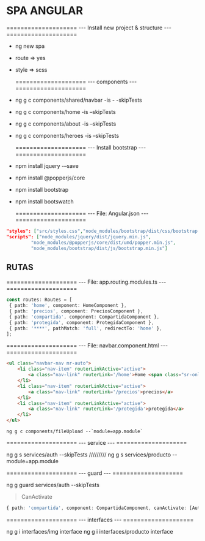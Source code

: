 # SPA ANGULAR

==================== ---	Install new project & structure	--- ====================

- ng new spa

- route => yes

- style => scss

  ==================== ---			components				--- ====================

- ng g c components/shared/navbar -is - -skipTests

- ng g c components/home -is –skipTests

- ng g c components/about -is –skipTests

- ng g c components/heroes -is –skipTests

  ==================== ---		Install bootstrap				--- ====================

- npm install jquery -–save
- npm install @popperjs/core
- npm install bootstrap
- npm install bootswatch

  ==================== ---		File:  Angular.json			--- ====================

```json
"styles": ["src/styles.css","node_modules/bootstrap/dist/css/bootstrap.min.css"],
"scripts": ["node_modules/jquery/dist/jquery.min.js",
         "node_modules/@popperjs/core/dist/umd/popper.min.js",
         "node_modules/bootstrap/dist/js/bootstrap.min.js"]
```

## RUTAS 

==================== ---	File:  app.routing.modules.ts		--- ====================

```typescript
const routes: Routes = [
 { path: 'home', component: HomeComponent },
 { path: 'precios', component: PreciosComponent },
 { path: 'compartida', component: CompartidaComponent },
 { path: 'protegida', component: ProtegidaComponent },
 { path: '****', pathMatch: 'full', redirectTo: 'home' },
];
```

==================== ---	File:  navbar.component.html		--- ====================

```html
<ul class="navbar-nav mr-auto">
    <li class="nav-item" routerLinkActive="active">
        <a class="nav-link" routerLink='/home'>Home <span class="sr-only">(current)</span></a>
    </li>
    <li class="nav-item" routerLinkActive="active">
        <a class="nav-link" routerLink='/precios'>precios</a>
    </li>
    <li class="nav-item" routerLinkActive="active">
        <a class="nav-link" routerLink='/protegida'>protegida</a>
    </li>
</ul>
```



```
ng g c components/fileUpload --`module=app.module`
```



==================== ---						service								--- ====================

ng g s services/auth  --skipTests
/////////    ng g s services/producto --module=app.module

==================== ---					guard						--- ====================

ng g guard services/auth  --skipTests

> CanActivate

```typescript
{ path: 'compartida', component: CompartidaComponent, canActivate: [AuthGuard]},
```

==================== ---					interfaces						--- ====================

ng g i interfaces/img interface
ng g i interfaces/producto interface